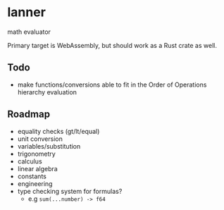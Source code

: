 # lanner

math evaluator

Primary target is WebAssembly, but should work as a Rust crate as well.

## Todo

+ make functions/conversions able to fit in the Order of Operations hierarchy evaluation

## Roadmap

+ equality checks (gt/lt/equal)
+ unit conversion
+ variables/substitution
+ trigonometry
+ calculus
+ linear algebra
+ constants
+ engineering
+ type checking system for formulas?
  + e.g `sum(...number) -> f64`
